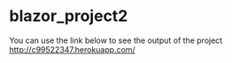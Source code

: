 # blazor_project2
You can use the link below to see the output of the project
<br>
http://c99522347.herokuapp.com/
